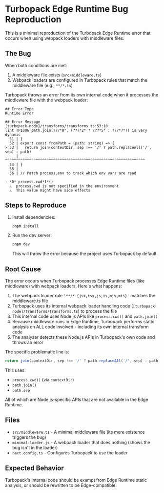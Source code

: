 # Turbopack Edge Runtime Bug Reproduction

This is a minimal reproduction of the Turbopack Edge Runtime error that occurs when using webpack loaders with middleware files.

## The Bug

When both conditions are met:
1. A middleware file exists (`src/middleware.ts`)
2. Webpack loaders are configured in Turbopack rules that match the middleware file (e.g., `**/*.ts`)

Turbopack throws an error from its own internal code when it processes the middleware file with the webpack loader:
```
## Error Type
Runtime Error

## Error Message
[turbopack-node]/transforms/transforms.ts:53:10
lint TP1006 path.join(???*0*, (???*2* ? ???*5* : ???*7*)) is very dynamic
  51 | }
  52 | export const fromPath = (path: string) => {
> 53 |   return join(contextDir, sep !== '/' ? path.replaceAll('/', sep) : path)
     |          ^^^^^^^^^^^^^^^^^^^^^^^^^^^^^^^^^^^^^^^^^^^^^^^^^^^^^^^^^^^^^^^^
  54 | }
  55 |
  56 | // Patch process.env to track which env vars are read

- *0* process.cwd*1*()
  ⚠️  process.cwd is not specified in the environment
  ⚠️  This value might have side effects
```

## Steps to Reproduce

1. Install dependencies:
   ```bash
   pnpm install
   ```

2. Run the dev server:
   ```bash
   pnpm dev
   ```
   
   This will throw the error because the project uses Turbopack by default.

## Root Cause

The error occurs when Turbopack processes Edge Runtime files (like middleware) with webpack loaders. Here's what happens:

1. The webpack loader rule `'**/*.{jsx,tsx,js,ts,mjs,mts}'` matches the middleware.ts file
2. Turbopack uses its internal webpack loader handling code (`[turbopack-node]/transforms/transforms.ts`) to process the file
3. This internal code uses Node.js APIs like `process.cwd()` and `path.join()`
4. Because middleware runs in Edge Runtime, Turbopack performs static analysis on ALL code involved - including its own internal transform code
5. The analyzer detects these Node.js APIs in Turbopack's own code and throws an error

The specific problematic line is:
```typescript
return join(contextDir, sep !== '/' ? path.replaceAll('/', sep) : path)
```

This uses:
- `process.cwd()` (via `contextDir`)
- `path.join()`
- `path.sep`

All of which are Node.js-specific APIs that are not available in the Edge Runtime.

## Files

- `src/middleware.ts` - A minimal middleware file (its mere existence triggers the bug)
- `minimal-loader.js` - A webpack loader that does nothing (shows the bug isn't in the loader)
- `next.config.ts` - Configures Turbopack to use the loader

## Expected Behavior

Turbopack's internal code should be exempt from Edge Runtime static analysis, or should be rewritten to be Edge-compatible.
